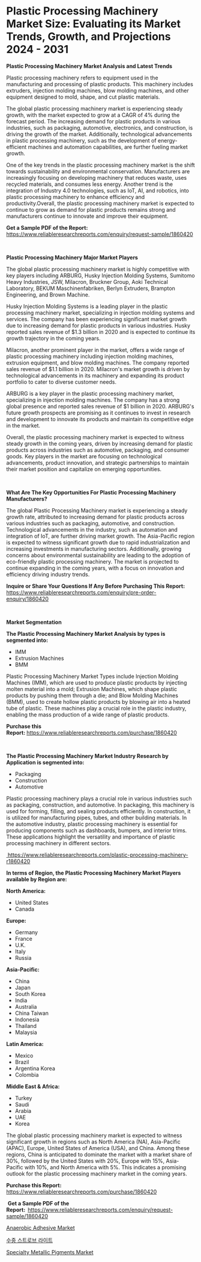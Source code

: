 <p><h1>Plastic Processing Machinery Market Size: Evaluating its Market Trends, Growth, and Projections 2024 - 2031</h1></p><p><strong>Plastic Processing Machinery Market Analysis and Latest Trends</strong></p>
<p><p>Plastic processing machinery refers to equipment used in the manufacturing and processing of plastic products. This machinery includes extruders, injection molding machines, blow molding machines, and other equipment designed to mold, shape, and cut plastic materials.</p><p>The global plastic processing machinery market is experiencing steady growth, with the market expected to grow at a CAGR of 4% during the forecast period. The increasing demand for plastic products in various industries, such as packaging, automotive, electronics, and construction, is driving the growth of the market. Additionally, technological advancements in plastic processing machinery, such as the development of energy-efficient machines and automation capabilities, are further fueling market growth.</p><p>One of the key trends in the plastic processing machinery market is the shift towards sustainability and environmental conservation. Manufacturers are increasingly focusing on developing machinery that reduces waste, uses recycled materials, and consumes less energy. Another trend is the integration of Industry 4.0 technologies, such as IoT, AI, and robotics, into plastic processing machinery to enhance efficiency and productivity.Overall, the plastic processing machinery market is expected to continue to grow as demand for plastic products remains strong and manufacturers continue to innovate and improve their equipment.</p></p>
<p><strong>Get a Sample PDF of the Report:&nbsp;</strong> <a href="https://www.reliableresearchreports.com/enquiry/request-sample/1860420">https://www.reliableresearchreports.com/enquiry/request-sample/1860420</a></p>
<p>&nbsp;</p>
<p><strong>Plastic Processing Machinery Major Market Players</strong></p>
<p><p>The global plastic processing machinery market is highly competitive with key players including ARBURG, Husky Injection Molding Systems, Sumitomo Heavy Industries, JSW, Milacron, Bruckner Group, Aoki Technical Laboratory, BEKUM Maschinenfabriken, Berlyn Extruders, Brampton Engineering, and Brown Machine.</p><p>Husky Injection Molding Systems is a leading player in the plastic processing machinery market, specializing in injection molding systems and services. The company has been experiencing significant market growth due to increasing demand for plastic products in various industries. Husky reported sales revenue of $1.3 billion in 2020 and is expected to continue its growth trajectory in the coming years.</p><p>Milacron, another prominent player in the market, offers a wide range of plastic processing machinery including injection molding machines, extrusion equipment, and blow molding machines. The company reported sales revenue of $1.1 billion in 2020. Milacron's market growth is driven by technological advancements in its machinery and expanding its product portfolio to cater to diverse customer needs.</p><p>ARBURG is a key player in the plastic processing machinery market, specializing in injection molding machines. The company has a strong global presence and reported sales revenue of $1 billion in 2020. ARBURG's future growth prospects are promising as it continues to invest in research and development to innovate its products and maintain its competitive edge in the market.</p><p>Overall, the plastic processing machinery market is expected to witness steady growth in the coming years, driven by increasing demand for plastic products across industries such as automotive, packaging, and consumer goods. Key players in the market are focusing on technological advancements, product innovation, and strategic partnerships to maintain their market position and capitalize on emerging opportunities.</p></p>
<p>&nbsp;</p>
<p><strong>What Are The Key Opportunities For Plastic Processing Machinery Manufacturers?</strong></p>
<p><p>The global Plastic Processing Machinery market is experiencing a steady growth rate, attributed to increasing demand for plastic products across various industries such as packaging, automotive, and construction. Technological advancements in the industry, such as automation and integration of IoT, are further driving market growth. The Asia-Pacific region is expected to witness significant growth due to rapid industrialization and increasing investments in manufacturing sectors. Additionally, growing concerns about environmental sustainability are leading to the adoption of eco-friendly plastic processing machinery. The market is projected to continue expanding in the coming years, with a focus on innovation and efficiency driving industry trends.</p></p>
<p><strong>Inquire or Share Your Questions If Any Before Purchasing This Report:</strong> <a href="https://www.reliableresearchreports.com/enquiry/pre-order-enquiry/1860420">https://www.reliableresearchreports.com/enquiry/pre-order-enquiry/1860420</a></p>
<p>&nbsp;</p>
<p><strong>Market Segmentation</strong></p>
<p><strong>The Plastic Processing Machinery Market Analysis by types is segmented into:</strong></p>
<p><ul><li>IMM</li><li>Extrusion Machines</li><li>BMM</li></ul></p>
<p><p>Plastic Processing Machinery Market Types include Injection Molding Machines (IMM), which are used to produce plastic products by injecting molten material into a mold; Extrusion Machines, which shape plastic products by pushing them through a die; and Blow Molding Machines (BMM), used to create hollow plastic products by blowing air into a heated tube of plastic. These machines play a crucial role in the plastic industry, enabling the mass production of a wide range of plastic products.</p></p>
<p><strong>Purchase this Report:&nbsp;</strong><a href="https://www.reliableresearchreports.com/purchase/1860420">https://www.reliableresearchreports.com/purchase/1860420</a></p>
<p>&nbsp;</p>
<p><strong>The Plastic Processing Machinery Market Industry Research by Application is segmented into:</strong></p>
<p><ul><li>Packaging</li><li>Construction</li><li>Automotive</li></ul></p>
<p><p>Plastic processing machinery plays a crucial role in various industries such as packaging, construction, and automotive. In packaging, this machinery is used for forming, filling, and sealing products efficiently. In construction, it is utilized for manufacturing pipes, tubes, and other building materials. In the automotive industry, plastic processing machinery is essential for producing components such as dashboards, bumpers, and interior trims. These applications highlight the versatility and importance of plastic processing machinery in different sectors.</p></p>
<p><a href="https://www.reliableresearchreports.com/plastic-processing-machinery-r1860420">&nbsp;https://www.reliableresearchreports.com/plastic-processing-machinery-r1860420</a></p>
<p><strong>In terms of Region, the Plastic Processing Machinery Market Players available by Region are:</strong></p>
<p>
    <p> <strong> North America: </strong>
        <ul>
            <li>United States</li>
            <li>Canada</li>
        </ul>
        </p> 
    <p> <strong> Europe: </strong>
        <ul>
            <li>Germany</li>
            <li>France</li>
            <li>U.K.</li>
            <li>Italy</li>
            <li>Russia</li>
        </ul>
        </p> 
    <p> <strong> Asia-Pacific: </strong>
        <ul>
            <li>China</li>
            <li>Japan</li>
            <li>South Korea</li>
            <li>India</li>
            <li>Australia</li>
            <li>China Taiwan</li>
            <li>Indonesia</li>
            <li>Thailand</li>
            <li>Malaysia</li>
        </ul>
        </p> 
    <p> <strong> Latin America: </strong>
        <ul>
            <li>Mexico</li>
            <li>Brazil</li>
            <li>Argentina Korea</li>
            <li>Colombia</li>
        </ul>
        </p> 
    <p> <strong> Middle East & Africa: </strong>
        <ul>
            <li>Turkey</li>
            <li>Saudi</li>
            <li>Arabia</li>
            <li>UAE</li>
            <li>Korea</li>
        </ul>
    </p>
    </p>
<p><p>The global plastic processing machinery market is expected to witness significant growth in regions such as North America (NA), Asia-Pacific (APAC), Europe, United States of America (USA), and China. Among these regions, China is anticipated to dominate the market with a market share of 30%, followed by the United States with 20%, Europe with 15%, Asia-Pacific with 10%, and North America with 5%. This indicates a promising outlook for the plastic processing machinery market in the coming years.</p></p>
<p><strong>Purchase this Report: </strong><a href="https://www.reliableresearchreports.com/purchase/1860420">https://www.reliableresearchreports.com/purchase/1860420</a></p>
<p>&nbsp;<strong>Get a Sample PDF of the Report:&nbsp;&nbsp;</strong><a href="https://www.reliableresearchreports.com/enquiry/request-sample/1860420">https://www.reliableresearchreports.com/enquiry/request-sample/1860420</a></p>
<p><strong></strong></p>
<p><p><a href="https://www.linkedin.com/pulse/anaerobic-adhesive-market-research-report-provides-critical-ewcde?trackingId=oaqaTfkJ2fKW1UWuuuomzQ%3D%3D">Anaerobic Adhesive Market</a></p><p><a href="https://medium.com/@snake68678/%EC%88%98%EC%A4%91-%EC%8A%A4%ED%8A%B8%EB%A1%9C%EB%B8%8C-%EB%9D%BC%EC%9D%B4%ED%8A%B8-%EC%8B%9C%EC%9E%A5%EC%9D%80-%EC%8B%9C%EC%9E%A5-%EC%A0%90%EC%9C%A0%EC%9C%A8-%EC%8B%9C%EC%9E%A5-%EB%8F%99%ED%96%A5-%EB%B0%8F-%EC%8B%9C%EC%9E%A5-%EC%84%B1%EC%9E%A5%EC%97%90-%EB%8C%80%ED%95%9C-%EC%A0%95%EB%B3%B4%EB%A5%BC-%EC%A0%9C%EA%B3%B5%ED%95%A9%EB%8B%88%EB%8B%A4-7f85b444f5d4">수중 스트로브 라이트</a></p><p><a href="https://www.linkedin.com/pulse/specialty-metallic-pigments-market-size-growing-forecasted-ucale?trackingId=sUZQU0INxd3ib0hxkbKjWg%3D%3D">Specialty Metallic Pigments Market</a></p></p>